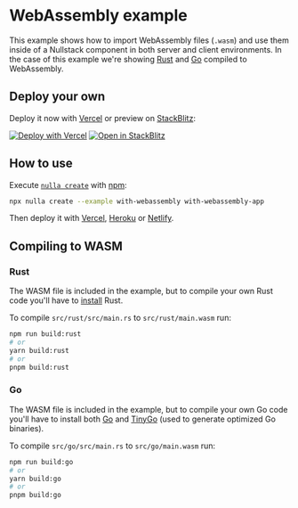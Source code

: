 # WebAssembly example

This example shows how to import WebAssembly files (`.wasm`) and use them inside of a Nullstack component in both server and client environments. In the case of this example we're showing [Rust](https://rust-lang.org/) and [Go](https://go.dev/) compiled to WebAssembly.

## Deploy your own

Deploy it now with [Vercel](https://vercel.com) or preview on [StackBlitz](https://stackblitz.com):

[![Deploy with Vercel](https://vercel.com/button)](https://nullstack-new.vercel.app/with-webassembly?vercel)
[![Open in StackBlitz](https://developer.stackblitz.com/img/open_in_stackblitz.svg)](https://nullstack-new.vercel.app/with-webassembly)

## How to use

Execute [`nulla create`](https://github.com/GuiDevloper/nulla) with [npm](https://docs.npmjs.com/cli/init):

```bash
npx nulla create --example with-webassembly with-webassembly-app
```

Then deploy it with [Vercel](https://github.com/GuiDevloper/nulla/blob/main/docs/en-US/deploy-vercel.md), [Heroku](https://github.com/GuiDevloper/nulla/blob/main/docs/en-US/deploy-heroku.md) or [Netlify](https://github.com/GuiDevloper/nulla/blob/main/docs/en-US/deploy-netlify.md).

## Compiling to WASM

### Rust

The WASM file is included in the example, but to compile your own Rust code you'll have to [install](https://www.rust-lang.org/learn/get-started) Rust.

To compile `src/rust/src/main.rs` to `src/rust/main.wasm` run:

```bash
npm run build:rust
# or
yarn build:rust
# or
pnpm build:rust
```

### Go

The WASM file is included in the example, but to compile your own Go code you'll have to install both [Go](https://go.dev/doc/install) and [TinyGo](https://tinygo.org/getting-started/install/) (used to generate optimized Go binaries).

To compile `src/go/src/main.rs` to `src/go/main.wasm` run:

```bash
npm run build:go
# or
yarn build:go
# or
pnpm build:go
```